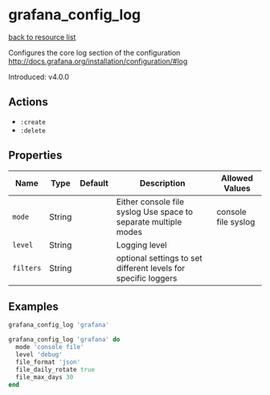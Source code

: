 # grafana_config_log

[back to resource list](https://github.com/sous-chefs/grafana#resources)

Configures the core log section of the configuration <http://docs.grafana.org/installation/configuration/#log>

Introduced: v4.0.0

## Actions

- `:create`
- `:delete`

## Properties

| Name      | Type   | Default | Description                                                     | Allowed Values      |
| --------- | ------ | ------- | --------------------------------------------------------------- | ------------------- |
| `mode`    | String |         | Either console file syslog Use space to separate multiple modes | console file syslog |
| `level`   | String |         | Logging level                                                   |                     |
| `filters` | String |         | optional settings to set different levels for specific loggers  |                     |

## Examples

```ruby
grafana_config_log 'grafana'
```

```ruby
grafana_config_log 'grafana' do
  mode 'console file'
  level 'debug'
  file_format 'json'
  file_daily_rotate true
  file_max_days 30
end
```

